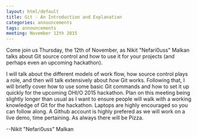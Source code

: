 ```yaml
---
layout: html/default
title: Git - An Introduction and Explanation
categories: announcements
tags: announcements
meeting: November 12th 2015
---
```


Come join us Thursday, the 12th of November, as Nikit "Nefari0uss" Malkan talks about Git source control and how to use it for your projects (and perhaps even an upcoming hackathon).

I will talk about the different models of work flow, how source control plays a role, and then will talk extensively about *how* Git works. Following that, I will briefly cover how to use some basic Git commands and how to set it up quickly for the upcoming OHI/O 2015 hackathon. Plan on this meeting being slightly longer than usual as I want to ensure people will walk with a working knowledge of Git for the hackathon. Laptops are highly encouraged so you can follow along. A Github account is highly prefered as we will work on a live demo, time pertaining. As always there will be Pizza.

<!--The presentation can be found [TBD]().-->

--Nikit "Nefari0uss" Malkan
